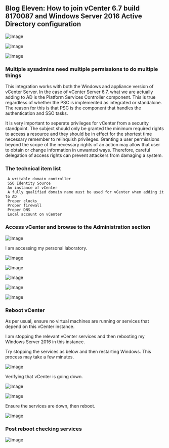 ## Blog Eleven: How to join vCenter 6.7 build 8170087 and Windows Server 2016 Active Directory configuration 

![Image](https://i.imgur.com/hA8kbZm.png)

![Image](https://i.imgur.com/Y1GFh0C.png)

![Image](https://themaverick.github.io/seniordesign/gifs/doyou.gif)

### Multiple sysadmins need multiple permissions to do multiple things

This integration works with both the Windows and appliance version of vCenter Server. In the case of vCenter Server 6.7, what we are actually adding to AD is the Platform Services Controller component. This is true regardless of whether the PSC is implemented as integrated or standalone. The reason for this is that PSC is the component that handles the authentication and SSO tasks.

It is very important to seperate privileges for vCenter from a security standpoint. The subject should only be granted the minimum required rights to access a resource and they should be in effect for the shortest time necessary remember to relinquish privileges. Granting a user permissions beyond the scope of the necessary rights of an action may allow that user to obtain or change information in unwanted ways.
Therefore, careful delegation of access rights can prevent attackers from damaging a system.

### The technical item list
```
 A writable domain controller
 SSO Identity Source
 An instance of vCenter
 A fully qualified domain name must be used for vCenter when adding it to AD
 Proper clocks
 Proper firewall
 Proper DNS
 Local account on vCenter
```

### Access vCenter and browse to the Administration section

![Image](https://i.imgur.com/oly6WGZ.png)

I am accessing my personal laboratory. 

![Image](https://i.imgur.com/akHJuna.png)

![Image](https://i.imgur.com/ypNZw3k.png)

![Image](https://i.imgur.com/jdxNH6a.png)

![Image](https://i.imgur.com/PDCbGun.png)

![Image](https://i.imgur.com/kL2yWeT.png)

### Reboot vCenter

As per usual, ensure no virtual machines are running or services that depend on this vCenter instance.

I am stopping the relevant vCenter services and then rebooting my Windows Server 2016 in this instance.

Try stopping the services as below and then restarting Windows. This process may take a few minutes.

![Image](https://i.imgur.com/pw7U3Ll.png)

Verifying that vCenter is going down.

![Image](https://i.imgur.com/0lJxh2Q.png)

![Image](https://i.imgur.com/cqtPxtf.png)

Ensure the services are down, then reboot.

![Image](https://i.imgur.com/bdKX8mX.png)


### Post reboot checking services 

![Image](https://i.imgur.com/UzKzvvW.png)
